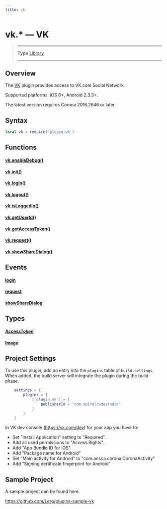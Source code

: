 ```yaml
---
title: vk
---
```

# vk.* &mdash; VK

> --------------------- ------------------------------------------------------------------------------------------
> __Type__              [Library](https://docs.coronalabs.com/api/type/library.html)
> --------------------- ------------------------------------------------------------------------------------------


## Overview

The [VK](https://marketplace.coronalabs.com/plugin/vk) plugin provides access to VK.com Social Network.

Supported platforms: iOS 6+, Android 2.3.3+.

The latest version requires Corona 2016.2646 or later.

## Syntax
```lua
local vk = require('plugin.vk')  
```
## Functions

#### [vk.enableDebug()](/plugin/vk/enableDebug)

#### [vk.init()](/plugin/vk/init)

#### [vk.login()](/plugin/vk/login)

#### [vk.logout()](/plugin/vk/logout)

#### [vk.isLoggedIn()](/plugin/vk/isLoggedIn)

#### [vk.getUserId()](/plugin/vk/getUserId)

#### [vk.getAccessToken()](/plugin/vk/getAccessToken)

#### [vk.request()](/plugin/vk/request)

#### [vk.showShareDialog()](/plugin/vk/showShareDialog)

## Events

#### [login](/plugin/vk/event/login/)

#### [request](/plugin/vk/event/request/)

#### [showShareDialog](/plugin/vk/event/showShareDialog/)

## Types

#### [AccessToken](/plugin/vk/type/AccessToken/)

#### [Image](/plugin/vk/type/Image/)

## Project Settings

To use this plugin, add an entry into the `plugins` table of `build.settings`. When added, the build server will integrate the plugin during the build phase.

```lua
	settings = {
		plugins = {
			['plugin.vk'] = {
				publisherId = 'com.spiralcodestudio'
			}
		}
	}
```

In VK dev console (https://vk.com/dev) for your app you have to:
- Set "Install Application" setting to "Required".
- Add all used permissions to "Access Rights".
- Add "App Bundle ID for iOS".
- Add "Package name for Android"
- Set "Main activity for Android" to "com.ansca.corona.CoronaActivity"
- Add "Signing certificate fingerprint for Android"

## Sample Project

A sample project can be found here.

https://github.com/Lerg/plugins-sample-vk